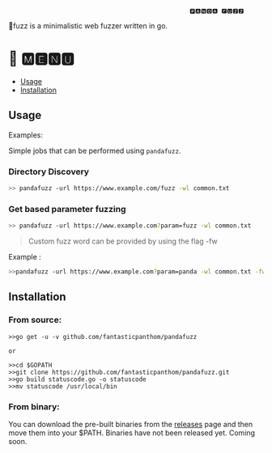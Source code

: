 ```
                                                  🅿🅰🅽🅳🅰 🅵🆄🆉🆉
```

:panda_face:fuzz is a minimalistic web fuzzer written in go.

# :scroll: 🅼🅴🅽🆄 

- [Usage](#Usage)
- [Installation](#Installation)

## Usage

Examples:

Simple jobs that can be performed using `pandafuzz`.

### Directory Discovery

```bash
>> pandafuzz -url https://www.example.com/fuzz -wl common.txt
```

### Get based parameter fuzzing
```bash
>> pandafuzz -url https://www.example.com?param=fuzz -wl common.txt
```

>Custom fuzz word can be provided by using the flag -fw 

Example :

```bash
>>pandafuzz -url https://www.example.com?param=panda -wl common.txt -fw panda
```

## Installation 
### From source:

```
>>go get -u -v github.com/fantasticpanthom/pandafuzz

or

>>cd $GOPATH
>>git clone https://github.com/fantasticpanthom/pandafuzz.git
>>go build statuscode.go -o statuscode
>>mv statuscode /usr/local/bin
```
### From binary:
You can download the pre-built binaries from the [releases](https://github.com/fantasticpanthom/pandafuzz/releases/) page and then move them into your $PATH.
Binaries have not been released yet.
Coming soon.
